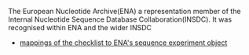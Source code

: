 The European Nucleotide Archive(ENA) a representation member of the Internal Nucleotide Sequence Database Collaboration(INSDC). 
It was recognised within ENA and the wider INSDC  


* [mappings of the checklist to ENA's sequence experiment object](../mappings/INSDC_ENA.md)